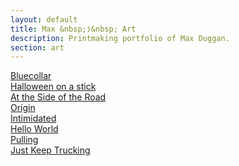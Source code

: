 ```yaml
---
layout: default
title: Max &nbsp;❭&nbsp; Art
description: Printmaking portfolio of Max Duggan.
section: art
---
```



<div class="tile">
	<a href="/art/bluecollar" class="tile_thumb" style="background-image: url(../art/bluecollar/bluecollar-thumb.jpg);">
		<span class="title">Bluecollar</span>
	</a>
</div>

<div class="tile">
	<a href="/art/halloween" class="tile_thumb" style="background-image: url(../art/halloween/halloween-thumb.jpg);">
		<span class="title">Halloween on a stick</span>
	</a>
</div>

<div class="tile">
	<a href="/art/sideroad" class="tile_thumb" style="background-image: url(../art/sideroad/side-of-the-road-thumb.jpg);">
		<span class="title">At the Side of the Road</span>
	</a>
</div>

<div class="tile">
	<a href="/art/origin" class="tile_thumb" style="background-image: url(../art/origin/origin-thumb.jpg);">
		<span class="title">Origin</span>
	</a>
</div>

<div class="tile">
	<a href="/art/intimidated" class="tile_thumb" style="background-image: url(../art/intimidated/intimidated-thumb.jpg);">
		<span class="title">Intimidated</span>
	</a>
</div>

<div class="tile">
	<a href="/art/helloworld" class="tile_thumb" style="background-image: url(../art/helloworld/helloworld-thumb.jpg);">
		<span class="title">Hello World</span>
	</a>
</div>

<div class="tile">
	<a href="/art/pulling" class="tile_thumb" style="background-image: url(../art/pulling/pulling-thumb.jpg);">
		<span class="title">Pulling</span>
	</a>
</div>

<div class="tile">
	<a href="/art/justkeeptruckin" class="tile_thumb" style="background-image: url(../art/justkeeptruckin/justkeeptruckin-thumb.jpg);">
		<span class="title">Just Keep Trucking</span>
	</a>
</div>
